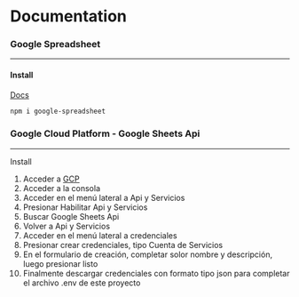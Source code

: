 # Documentation

### Google Spreadsheet
---
#### Install
[Docs](https://theoephraim.github.io/node-google-spreadsheet)
```bash
npm i google-spreadsheet
```



### Google Cloud Platform - Google Sheets Api
---
Install
1. Acceder a [GCP](https://cloud.google.com/) 
2. Acceder a la consola
3. Acceder en el menú lateral a Api y Servicios
4. Presionar Habilitar Api y Servicios
5. Buscar Google Sheets Api
6. Volver a Api y Servicios
7. Acceder en el menú lateral a credenciales
8. Presionar crear credenciales, tipo Cuenta de Servicios
9. En el formulario de creación, completar solor nombre y descripción, luego presionar listo
10. Finalmente descargar credenciales con formato tipo json para completar el archivo .env de este proyecto

